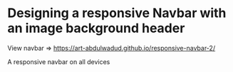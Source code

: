 
# Designing a responsive Navbar with an image background header

View navbar => https://art-abdulwadud.github.io/responsive-navbar-2/

A responsive navbar on all devices
